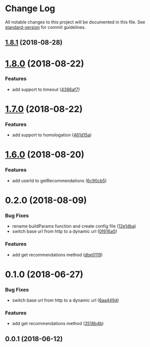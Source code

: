 # Change Log

All notable changes to this project will be documented in this file. See [standard-version](https://github.com/conventional-changelog/standard-version) for commit guidelines.

<a name="1.8.1"></a>
## [1.8.1](https://github.com/chaordic/banner-client-js/compare/v1.8.0...v1.8.1) (2018-08-28)



<a name="1.8.0"></a>
# [1.8.0](https://github.com/chaordic/banner-client-js/compare/v1.7.0...v1.8.0) (2018-08-22)


### Features

* add support to timeout ([4386af7](https://github.com/chaordic/banner-client-js/commit/4386af7))



<a name="1.7.0"></a>
# [1.7.0](https://github.com/chaordic/banner-client-js/compare/v1.6.0...v1.7.0) (2018-08-22)


### Features

* add support to homologation ([461d15a](https://github.com/chaordic/banner-client-js/commit/461d15a))



<a name="1.6.0"></a>
# [1.6.0](https://github.com/chaordic/banner-client-js/compare/v1.5.0...v1.6.0) (2018-08-20)


### Features

* add userId to getRecommendations ([6c90cb5](https://github.com/chaordic/banner-client-js/commit/6c90cb5))



<a name="0.2.0"></a>
# 0.2.0 (2018-08-09)


### Bug Fixes

* rename buildParams function and create config file ([12e1dba](https://github.com/chaordic/banner-client-js/commit/12e1dba))
* switch base url from http to a dynamic url ([0f616a0](https://github.com/chaordic/banner-client-js/commit/0f616a0))


### Features

* add get recommendations method ([dbe0119](https://github.com/chaordic/banner-client-js/commit/dbe0119))



<a name="0.1.0"></a>
# 0.1.0 (2018-06-27)


### Bug Fixes

* switch base url from http to a dynamic url ([6aa449d](https://github.com/chaordic/banner-client-js/commit/6aa449d))


### Features

* add get recommendations method ([3518b4b](https://github.com/chaordic/banner-client-js/commit/3518b4b))



<a name="0.0.1"></a>
## 0.0.1 (2018-06-12)
